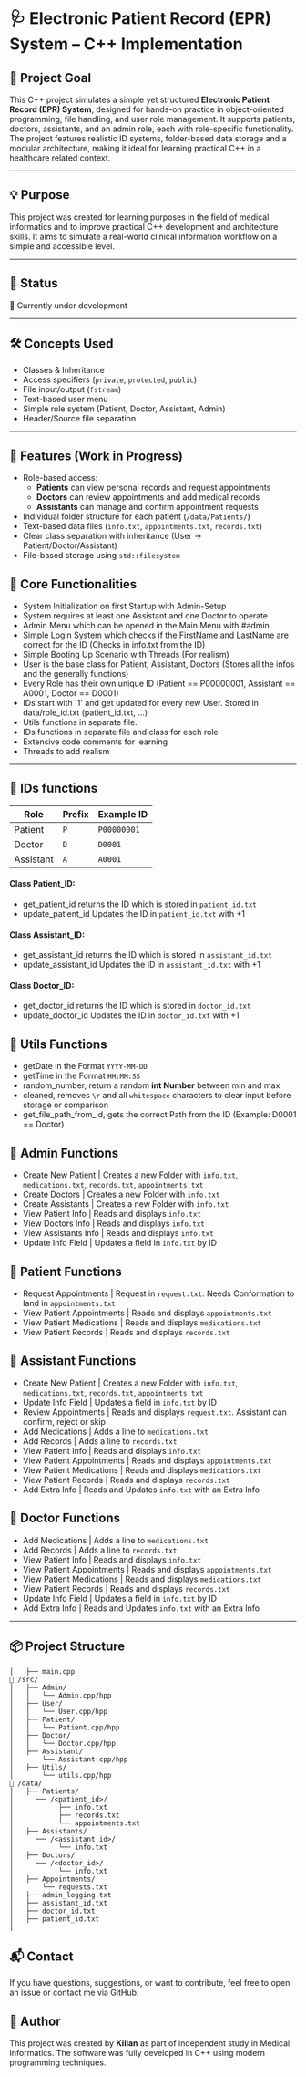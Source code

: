 # 🩺 Electronic Patient Record (EPR) System – C++ Implementation

## 🧠 Project Goal

This C++ project simulates a simple yet structured **Electronic Patient Record (EPR) System**, designed for hands-on practice in object-oriented programming, file handling, and user role management. It supports patients, doctors, assistants, and an admin role, each with role-specific functionality. The project features realistic ID systems, folder-based data storage and a modular architecture, making it ideal for learning practical C++ in a healthcare related context.

---

## 💡 Purpose
This project was created for learning purposes in the field of medical informatics and to improve practical C++ development and architecture skills.
It aims to simulate a real-world clinical information workflow on a simple and accessible level.

---

## 📍 Status
🔧 Currently under development

---

## 🛠️ Concepts Used

- Classes & Inheritance
- Access specifiers (`private`, `protected`, `public`)
- File input/output (`fstream`)
- Text-based user menu
- Simple role system (Patient, Doctor, Assistant, Admin)
- Header/Source file separation

---

## 🚀 Features (Work in Progress)

- Role-based access:
  - **Patients** can view personal records and request appointments
  - **Doctors** can review appointments and add medical records
  - **Assistants** can manage and confirm appointment requests
- Individual folder structure for each patient (`/data/Patients/`)
- Text-based data files (`info.txt`, `appointments.txt`, `records.txt`)
- Clear class separation with inheritance (User → Patient/Doctor/Assistant)
- File-based storage using `std::filesystem`

## 🔹 Core Functionalities
- System Initialization on first Startup with Admin-Setup
- System requires at least one Assistant and one Doctor to operate
- Admin Menu which can be opened in the Main Menu with #admin
- Simple Login System which checks if the FirstName and LastName are correct for the ID (Checks in info.txt from the ID)
- Simple Booting Up Scenario with Threads (For realism)
- User is the base class for Patient, Assistant, Doctors (Stores all the infos and the generally functions)
- Every Role has their own unique ID (Patient == P00000001, Assistant == A0001, Doctor == D0001)
- IDs start with '1' and get updated for every new User. Stored in data/role_id.txt (patient_id.txt, ...)
- Utils functions in separate file.
- IDs functions in separate file and class for each role
- Extensive code comments for learning
- Threads to add realism

---

## 🔹 IDs functions
| Role      | Prefix | Example ID  |
|-----------|--------|-------------|
| Patient   | `P`    | `P00000001` |
| Doctor    | `D`    | `D0001`     |
| Assistant | `A`    | `A0001`     |

#### Class Patient_ID:
- get_patient_id returns the ID which is stored in ``patient_id.txt``
- update_patient_id Updates the ID in ``patient_id.txt`` with +1
#### Class Assistant_ID:
- get_assistant_id returns the ID which is stored in ``assistant_id.txt``
- update_assistant_id Updates the ID in ``assistant_id.txt`` with +1
#### Class Doctor_ID:
- get_doctor_id returns the ID which is stored in ``doctor_id.txt``
- update_doctor_id Updates the ID in ``doctor_id.txt`` with +1

## 🔹 Utils Functions
- getDate in the Format ``YYYY-MM-DD``
- getTime in the Format ``HH:MM:SS``
- random_number, return a random **int Number** between min and max
- cleaned, removes ``\r`` and all ``whitespace`` characters to clear input before storage or comparison
- get_file_path_from_id, gets the correct Path from the ID (Example: D0001 == Doctor)

## 🔹 Admin Functions
- Create New Patient | Creates a new Folder <Patient-ID> with ``info.txt``, ``medications.txt``, ``records.txt``, ``appointments.txt``
- Create Doctors | Creates a new Folder <Doctor-ID> with ``info.txt``
- Create Assistants | Creates a new Folder <Assistant-ID> with ``info.txt``
- View Patient Info | Reads and displays `info.txt`
- View Doctors Info | Reads and displays `info.txt`
- View Assistants Info | Reads and displays `info.txt`
- Update Info Field | Updates a field in `info.txt` by ID

## 🔹 Patient Functions
- Request Appointments | Request in ``request.txt``. Needs Conformation to land in ``appointments.txt``
- View Patient Appointments | Reads and displays `appointments.txt`
- View Patient Medications | Reads and displays `medications.txt`
- View Patient Records | Reads and displays `records.txt`

## 🔹 Assistant Functions
- Create New Patient | Creates a new Folder <Patient-ID> with ``info.txt``, ``medications.txt``, ``records.txt``, ``appointments.txt``
- Update Info Field | Updates a field in `info.txt` by ID
- Review Appointments |  Reads and displays `request.txt`. Assistant can confirm, reject or skip
- Add Medications | Adds a line to `medications.txt`
- Add Records | Adds a line to `records.txt`
- View Patient Info | Reads and displays `info.txt`
- View Patient Appointments | Reads and displays `appointments.txt`
- View Patient Medications | Reads and displays `medications.txt`
- View Patient Records | Reads and displays `records.txt`
- Add Extra Info | Reads and Updates `info.txt` with an Extra Info

## 🔹 Doctor Functions
- Add Medications | Adds a line to `medications.txt`
- Add Records | Adds a line to `records.txt`
- View Patient Info | Reads and displays `info.txt`
- View Patient Appointments | Reads and displays `appointments.txt`
- View Patient Medications | Reads and displays `medications.txt`
- View Patient Records | Reads and displays `records.txt`
- Update Info Field | Updates a field in `info.txt` by ID
- Add Extra Info | Reads and Updates `info.txt` with an Extra Info

---


## 📦 Project Structure
```
│   ├── main.cpp              
📁 /src/
│   ├── Admin/
│   │   └── Admin.cpp/hpp        
│   ├── User/
│   │   └── User.cpp/hpp        
│   ├── Patient/
│   │   └── Patient.cpp/hpp     
│   ├── Doctor/
│   │   └── Doctor.cpp/hpp      
│   ├── Assistant/
│       └── Assistant.cpp/hpp 
│   ├── Utils/
│       └── utils.cpp/hpp  
📁 /data/
│   ├── Patients/
│     └── /<patient_id>/
│           ├── info.txt       
│           ├── records.txt       
│           └── appointments.txt    
│   ├── Assistants/
│     └── /<assistant_id>/
│           └── info.txt         
│   ├── Doctors/
│     └── /<doctor_id>/
│           └── info.txt        
│   ├── Appointments/
│       └── requests.txt        
│   ├── admin_logging.txt
│   ├── assistant_id.txt
│   ├── doctor_id.txt
│   ├── patient_id.txt
│
```

## 📬 Contact
If you have questions, suggestions, or want to contribute, feel free to open an issue or contact me via GitHub.

## 👤 Author
This project was created by **Kilian** as part of independent study in Medical Informatics.
The software was fully developed in C++ using modern programming techniques.

